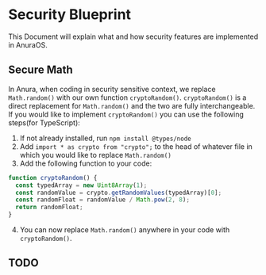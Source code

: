 # Security Blueprint
This Document will explain what and how security features are implemented in AnuraOS. 



## Secure Math

In Anura, when coding in security sensitive context, we replace `Math.random()` with our own function `cryptoRandom()`.  `cryptoRandom()` is a direct replacement for `Math.random()` and the two are fully interchangeable.  If you would like to implement `cryptoRandom()` you can use the following steps(for TypeScript):

 1. If not already installed, run `npm install @types/node`
 2. Add `import * as crypto from "crypto";` to the head of whatever file in which you would like to replace `Math.random()`
 3. Add the following function to your code:
 
```ts
function cryptoRandom() {
  const typedArray = new Uint8Array(1);
  const randomValue = crypto.getRandomValues(typedArray)[0];
  const randomFloat = randomValue / Math.pow(2, 8);
  return randomFloat;
}
```
4. You can now replace `Math.random()` anywhere in your code with `cryptoRandom()`.

## TODO
